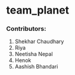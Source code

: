# team_planet

### Contributors: 
 1. Shekhar Chaudhary 
 2. Riya
 3. Neetisha Nepal
 4. Henok
 5. Aashish Bhandari
